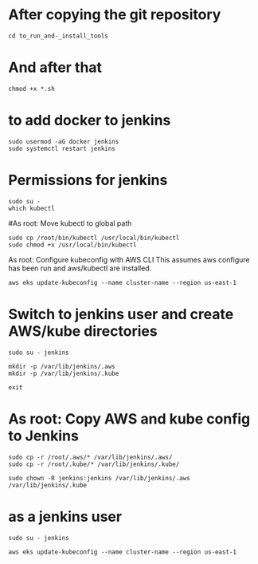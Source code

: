 # After copying the git repository
```
cd to_run_and-_install_tools
```
# And after that
```
chmod +x *.sh
```
# to add docker to jenkins
```
sudo usermod -aG docker jenkins
sudo systemctl restart jenkins
```
# Permissions for jenkins
 ```
sudo su - 
which kubectl
 ```
#As root: Move kubectl to global path
 ```
sudo cp /root/bin/kubectl /usr/local/bin/kubectl
sudo chmod +x /usr/local/bin/kubectl
```
As root: Configure kubeconfig with AWS CLI
This assumes aws configure has been run and aws/kubectl are installed.
```
aws eks update-kubeconfig --name cluster-name --region us-east-1
```
# Switch to jenkins user and create AWS/kube directories
 ```
sudo su - jenkins
```
```
mkdir -p /var/lib/jenkins/.aws
mkdir -p /var/lib/jenkins/.kube
```
```
exit
```
# As root: Copy AWS and kube config to Jenkins
```
sudo cp -r /root/.aws/* /var/lib/jenkins/.aws/
sudo cp -r /root/.kube/* /var/lib/jenkins/.kube/
```
```
sudo chown -R jenkins:jenkins /var/lib/jenkins/.aws /var/lib/jenkins/.kube
```
# as a jenkins user
 ```
sudo su - jenkins
```
```
aws eks update-kubeconfig --name cluster-name --region us-east-1
```
